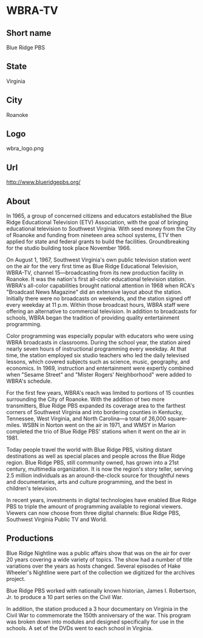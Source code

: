 # WBRA-TV

## Short name

Blue Ridge PBS

## State

Virginia

## City

Roanoke

## Logo

wbra\_logo.png

## Url

http://www.blueridgepbs.org/

## About

In 1965, a group of concerned citizens and educators established
the Blue Ridge Educational Television (ETV) Association, with the goal of bringing
educational television to Southwest Virginia. With seed money from the City of
Roanoke and funding from nineteen area school systems, ETV then applied for state
and federal grants to build the facilities. Groundbreaking for the studio building
took place November 1966.

On August 1, 1967, Southwest Virginia's own public
television station went on the air for the very first time as Blue Ridge Educational
Television, WBRA-TV, channel 15—broadcasting from its new production facility
in Roanoke. It was the nation's first all-color educational television station.
WBRA's all-color capabilities brought national attention in 1968 when RCA's "Broadcast
News Magazine" did an extensive layout about the station. Initially there were
no broadcasts on weekends, and the station signed off every weekday at 11 p.m.
Within those broadcast hours, WBRA staff were offering an alternative to commercial
television.   In addition to broadcasts for schools, WBRA began the tradition
of providing quality entertainment programming.

Color programming was especially
popular with educators who were using WBRA broadcasts in classrooms. During the
school year, the station aired nearly seven hours of instructional programming
every weekday. At that time, the station employed six studio teachers who led
the daily televised lessons, which covered subjects such as science, music, geography,
and economics. In 1969, instruction and entertainment were expertly combined when
"Sesame Street" and "Mister Rogers' Neighborhood" were added to WBRA's schedule.

For the first few years, WBRA's reach was limited to portions of 15 counties
surrounding the City of Roanoke. With the addition of two more transmitters, Blue
Ridge PBS expanded its coverage area to the farthest corners of Southwest Virginia
and into bordering counties in Kentucky, Tennessee, West Virginia, and North Carolina—a
total of 26,000 square-miles. WSBN in Norton went on the air in 1971, and WMSY
in Marion completed the trio of Blue Ridge PBS' stations when it went on the air
in 1981.

Today people travel the world with Blue Ridge PBS, visiting distant
destinations as well as special places and people across the Blue Ridge region.
Blue Ridge PBS, still community owned, has grown into a 21st century, multimedia
organization. It is now the region's story teller, serving 2.5 million individuals
as an around-the-clock source for thoughtful news and documentaries, arts and
culture programming, and the best in children's television.

In recent years,
investments in digital technologies have enabled Blue Ridge PBS to triple the
amount of programming available to regional viewers. Viewers can now choose from
three digital channels: Blue Ridge PBS, Southwest Virginia Public TV and World.


## Productions

Blue Ridge Nightline was a public affairs show that was on the
air for over 20 years covering a wide variety of topics.  The show had a number
of title variations over the years as hosts changed.  Several episodes of Hake
Wheeler's Nightline were part of the collection we digitized for the archives
project.   

Blue Ridge PBS worked with nationally known historian, James I. Robertson,
Jr. to produce a 10 part series on the Civil War.

In addition, the station produced
a 3 hour documentary on Virginia in the Civil War to commemorate the 150th anniversary
of the war.  This program was broken down into modules and designed specifically
for use in the schools.  A set of the DVDs went to each school in Virginia.

